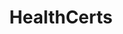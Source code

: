 ---
layout: homepage
title: HealthCerts
description: HealthCerts is a set of digital standards and schema for issuing digital COVID-19 test results certificates that are in line with international standards and the Singapore Government’s requirements. 
image: /images/healthcert-logo.svg
permalink: /
sections:
    - hero:
        title: Provide travellers with easily verifiable digital certificates
        subtitle: With HealthCerts, travellers can show Pre-Departure Test (PDT) or Vaccination records from recognised medical facilities, while officers can check the information has not been tampered with. 
        background: /images/hero-banner.png
        key_highlights:
            - title: If you are a traveller
              description: Get PDT results digitally endorsed or Vaccine Cert issued before travel
              url: http://www.notarise.gov.sg
            - title: If you are a company,
              description: Sign up to issue HealthCerts for medical facilities
              url: https://go.gov.sg/healthcertscollab  
    - infobar:
        title: What is HealthCerts?
        description: And some other frequently asked questions.
        button: Learn more 
        url: /faq/
    - infobar:
        title: Need help to issue HealthCerts?
        description: Here are some companies you may want to contact.
        button: View list of providers 
        url: /list-of-providers/
---         